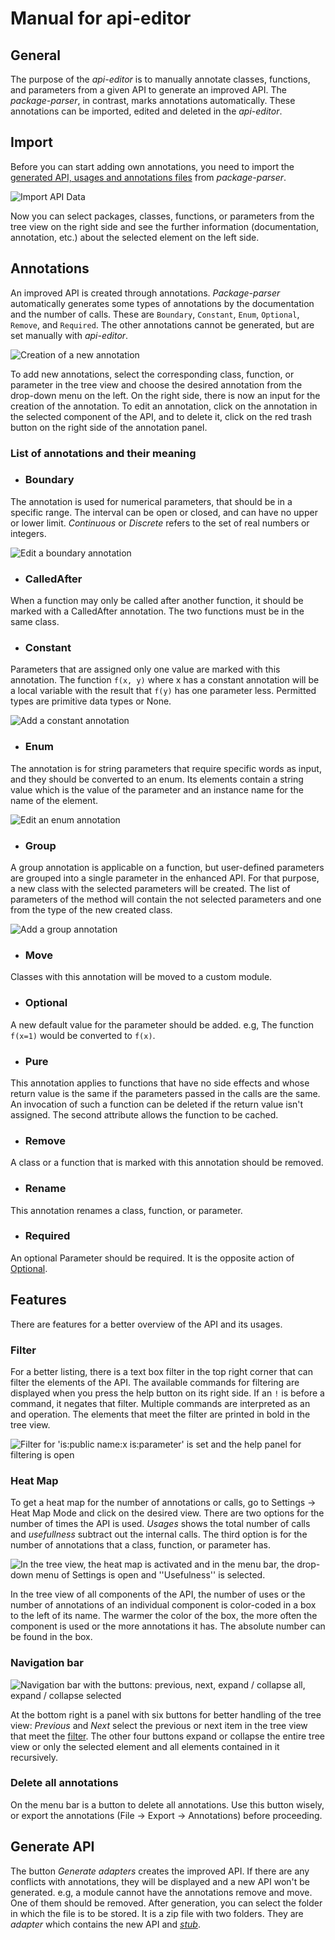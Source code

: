 # Manual for api-editor
## General
The purpose of the _api-editor_ is to manually annotate classes, functions, and parameters from a given API
to generate an improved API. The _package-parser_, in contrast, marks annotations automatically.
These annotations can be imported, edited and deleted in the _api-editor_.

## Import
Before you can start adding own annotations, you need to import the [generated API, usages and annotations files](../package-parser/README.md) from _package-parser_.

<img src="img/import.jpg" alt="Import API Data">

Now you can select packages, classes, functions, or parameters from the tree view on the right side
and see the further information (documentation, annotation, etc.) about the selected element on the left side.

## Annotations
An improved API is created through annotations.
_Package-parser_ automatically generates some types of annotations by the documentation and the number of calls.
These are `Boundary`, `Constant`, `Enum`, `Optional`, `Remove`, and `Required`.
The other annotations cannot be generated, but are set manually with _api-editor_.

<img src="img/annotation.jpg" alt="Creation of a new annotation" style="max-width: 800px;">

To add new annotations, select the corresponding class, function, or parameter in the tree view
and choose the desired annotation from the drop-down menu on the left.
On the right side, there is now an input for the creation of the annotation.
To edit an annotation, click on the annotation in the selected component of the API,
and to delete it, click on the red trash button on the right side of the annotation panel.

### List of annotations and their meaning
* ### Boundary
The annotation is used for numerical parameters, that should be in a specific range.
The interval can be open or closed, and can have no upper or lower limit.
_Continuous_ or _Discrete_ refers to the set of real numbers or integers.

<img src="img/boundary.jpg" alt="Edit a boundary annotation" style="max-width: 450px;">

* ### CalledAfter
When a function may only be called after another function, it should be marked with a CalledAfter annotation.
The two functions must be in the same class.

* ### Constant
Parameters that are assigned only one value are marked with this annotation.
The function ``f(x, y)`` where x has a constant annotation will be a local variable with the result that ``f(y)`` has one parameter less.
Permitted types are primitive data types or None.

<img src="img/constant.jpg" alt="Add a constant annotation" style="max-width: 450px;">


* ### Enum
The annotation is for string parameters that require specific words as input, and they should be converted to an enum.
Its elements contain a string value which is the value of the parameter and an instance name for the name of the element.

<img src="img/enum.jpg" alt="Edit an enum annotation" style="max-width: 450px;">

* ### Group
A group annotation is applicable on a function, but user-defined parameters are grouped into a single parameter in the enhanced API.
For that purpose, a new class with the selected parameters will be created.
The list of parameters of the method will contain the not selected parameters and one from the type of the new created class.

<img src="img/group.jpg" alt="Add a group annotation" style="max-width: 500px;">

* ### Move
Classes with this annotation will be moved to a custom module.

* ### Optional
A new default value for the parameter should be added. e.g, The function ``f(x=1)`` would be converted to ``f(x)``.

* ### Pure
This annotation applies to functions that have no side effects and whose return value is the same if the parameters passed in the calls are the same.
An invocation of such a function can be deleted if the return value isn't assigned.
The second attribute allows the function to be cached.

* ### Remove
A class or a function that is marked with this annotation should be removed.

* ### Rename
This annotation renames a class, function, or parameter.

* ### Required
An optional Parameter should be required. It is the opposite action of [Optional](#optional).

## Features
There are features for a better overview of the API and its usages.

### Filter
For a better listing, there is a text box filter in the top right corner that can filter the elements of the API.
The available commands for filtering are displayed when you press the help button on its right side.
If an ``!`` is before a command, it negates that filter.
Multiple commands are interpreted as an and operation.
The elements that meet the filter are printed in bold in the tree view.

<img src="img/filter.jpg" alt="Filter for 'is:public name:x is:parameter' is set and the help panel for filtering is open" style="max-height: 650px;">

### Heat Map
To get a heat map for the number of annotations or calls, go to Settings → Heat Map Mode and click on the desired view.
There are two options for the number of times the API is used.
_Usages_ shows the total number of calls and _usefullness_ subtract out the internal calls.
The third option is for the number of annotations that a class, function, or parameter has.

<img src="img/heat_map.jpg" alt="In the tree view, the heat map is activated and in the menu bar, the drop-down menu of Settings is open and ''Usefulness'' is selected." style="max-height: 650px;">

In the tree view of all components of the API,
the number of uses or the number of annotations of an individual component is color-coded in a box to the left of its name.
The warmer the color of the box, the more often the component is used or the more annotations it has.
The absolute number can be found in the box.

### Navigation bar
<img src="img/navigation.jpg" alt="Navigation bar with the buttons: previous, next, expand / collapse all, expand / collapse selected">

At the bottom right is a panel with six buttons for better handling of the tree view:
_Previous_ and _Next_ select the previous or next item in the tree view that meet the [filter](#filter).
The other four buttons expand or collapse the entire tree view or only the selected element and all elements contained in it recursively.

### Delete all annotations
On the menu bar is a button to delete all annotations. Use this button wisely, or export the annotations (File → Export → Annotations) before proceeding.

## Generate API
The button _Generate adapters_ creates the improved API.
If there are any conflicts with annotations, they will be displayed and a new API won't be generated.
e.g, a module cannot have the annotations remove and move. One of them should be removed.
After generation, you can select the folder in which the file is to be stored.
It is a zip file with two folders. They are _adapter_ which contains the new API and [_stub_](https://github.com/lars-reimann/safe-data-science/blob/main/docs/DSL/stub-language/README.md).

